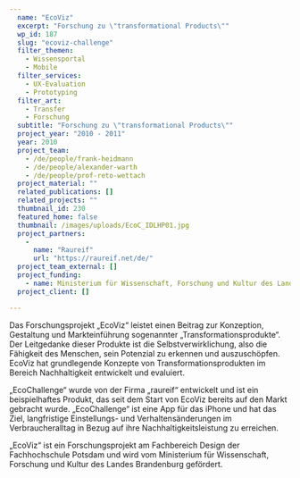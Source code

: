 ```yaml
---
  name: "EcoViz"
  excerpt: "Forschung zu \"transformational Products\""
  wp_id: 187
  slug: "ecoviz-challenge"
  filter_themen:
    - Wissensportal
    - Mobile
  filter_services:
    - UX-Evaluation
    - Prototyping
  filter_art:
    - Transfer
    - Forschung
  subtitle: "Forschung zu \"transformational Products\""
  project_year: "2010 - 2011"
  year: 2010
  project_team: 
    - /de/people/frank-heidmann
    - /de/people/alexander-warth
    - /de/people/prof-reto-wettach
  project_material: ""
  related_publications: []
  related_projects: ""
  thumbnail_id: 230
  featured_home: false
  thumbnail: /images/uploads/EcoC_IDLHP01.jpg
  project_partners: 
    - 
      name: "Raureif"
      url: "https://raureif.net/de/"
  project_team_external: []
  project_funding:
    - name: Ministerium für Wissenschaft, Forschung und Kultur des Landes Brandenburg
  project_client: []

---
```

Das Forschungsprojekt „EcoViz“ leistet einen Beitrag zur Konzeption, Gestaltung und Markteinführung sogenannter „Transformationsprodukte“. Der Leitgedanke dieser Produkte ist die Selbstverwirklichung, also die Fähigkeit des Menschen, sein Potenzial zu erkennen und auszuschöpfen. EcoViz hat grundlegende Konzepte von Transformationsprodukten im Bereich Nachhaltigkeit entwickelt und evaluiert.

„EcoChallenge“ wurde von der Firma „raureif“ entwickelt und ist ein beispielhaftes Produkt, das seit dem Start von EcoViz bereits auf den Markt gebracht wurde. „EcoChallenge“ ist eine App für das iPhone und hat das Ziel, langfristige Einstellungs- und Verhaltensänderungen im Verbraucheralltag in Bezug auf ihre Nachhaltigkeitsleistung zu erreichen.

„EcoViz“ ist ein Forschungsprojekt am Fachbereich Design der Fachhochschule Potsdam und wird vom Ministerium für Wissenschaft, Forschung und Kultur des Landes Brandenburg gefördert.